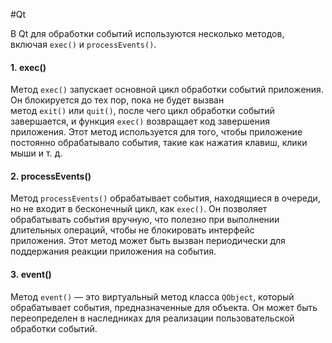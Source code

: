 #Qt

В Qt для обработки событий используются несколько методов, включая `exec()` и `processEvents()`.

#### 1. **exec()**

Метод `exec()` запускает основной цикл обработки событий приложения. Он блокируется до тех пор, пока не будет вызван метод `exit()` или `quit()`, после чего цикл обработки событий завершается, и функция `exec()` возвращает код завершения приложения. Этот метод используется для того, чтобы приложение постоянно обрабатывало события, такие как нажатия клавиш, клики мыши и т. д.
#### 2. **processEvents()**

Метод `processEvents()` обрабатывает события, находящиеся в очереди, но не входит в бесконечный цикл, как `exec()`. Он позволяет обрабатывать события вручную, что полезно при выполнении длительных операций, чтобы не блокировать интерфейс приложения. Этот метод может быть вызван периодически для поддержания реакции приложения на события.
#### 3. **event()**

Метод `event()` — это виртуальный метод класса `QObject`, который обрабатывает события, предназначенные для объекта. Он может быть переопределен в наследниках для реализации пользовательской обработки событий.